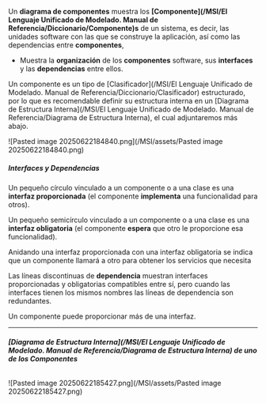 Un **diagrama de componentes** muestra los **[Componente](/MSI/El Lenguaje Unificado de Modelado. Manual de Referencia/Diccionario/Componente)s** de un sistema, es decir, las unidades software con las que se construye la aplicación, así como las dependencias entre **componentes**,

- Muestra la **organización** de los **componentes** software, sus **interfaces** y las **dependencias** entre ellos.

Un componente es un tipo de [Clasificador](/MSI/El Lenguaje Unificado de Modelado. Manual de Referencia/Diccionario/Clasificador) estructurado, por lo que es recomendable definir su estructura interna en un [Diagrama de Estructura Interna](/MSI/El Lenguaje Unificado de Modelado. Manual de Referencia/Diagrama de Estructura Interna), el cual adjuntaremos más abajo.

![Pasted image 20250622184840.png](/MSI/assets/Pasted image 20250622184840.png)

##### **Interfaces y Dependencias**
Un pequeño círculo vinculado a un componente o a una clase es una **interfaz proporcionada** (el componente **implementa** una funcionalidad para otros).

Un pequeño semicírculo vinculado a un componente o a una clase es una **interfaz obligatoria** (el componente **espera** que otro le proporcione esa funcionalidad).

Anidando una interfaz proporcionada con una interfaz obligatoria se indica que un componente llamará a otro para obtener los servicios que necesita

Las líneas discontinuas de **dependencia** muestran interfaces proporcionadas y obligatorias compatibles entre sí, pero cuando las interfaces tienen los mismos nombres las líneas de dependencia son redundantes.

Un componente puede proporcionar más de una interfaz.
****
###### **[Diagrama de Estructura Interna](/MSI/El Lenguaje Unificado de Modelado. Manual de Referencia/Diagrama de Estructura Interna) de uno de los Componentes**

![Pasted image 20250622185427.png](/MSI/assets/Pasted image 20250622185427.png)
